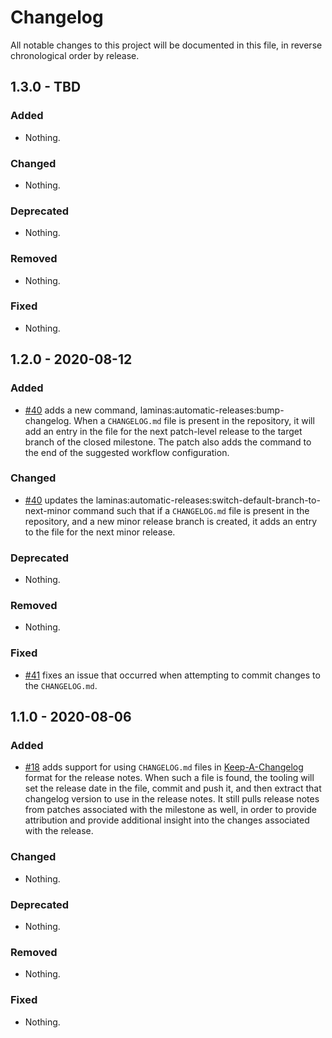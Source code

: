 # Changelog

All notable changes to this project will be documented in this file, in reverse chronological order by release.

## 1.3.0 - TBD

### Added

- Nothing.

### Changed

- Nothing.

### Deprecated

- Nothing.

### Removed

- Nothing.

### Fixed

- Nothing.

## 1.2.0 - 2020-08-12

### Added

- [#40](https://github.com/laminas/automatic-releases/pull/40) adds a new command, laminas:automatic-releases:bump-changelog. When a `CHANGELOG.md` file is present in the repository, it will add an entry in the file for the next patch-level release to the target branch of the closed milestone. The patch also adds the command to the end of the suggested workflow configuration.

### Changed

- [#40](https://github.com/laminas/automatic-releases/pull/40) updates the laminas:automatic-releases:switch-default-branch-to-next-minor command such that if a `CHANGELOG.md` file is present in the repository, and a new minor release branch is created, it adds an entry to the file for the next minor release.

### Deprecated

- Nothing.

### Removed

- Nothing.

### Fixed

- [#41](https://github.com/laminas/automatic-releases/pull/41) fixes an issue that occurred when attempting to commit changes to the `CHANGELOG.md`.

## 1.1.0 - 2020-08-06

### Added

- [#18](https://github.com/laminas/automatic-releases/pull/18) adds support for using `CHANGELOG.md` files in [Keep-A-Changelog](https://keepachangelog.com) format for the release notes. When such a file is found, the tooling will set the release date in the file, commit and push it, and then extract that changelog version to use in the release notes. It still pulls release notes from patches associated with the milestone as well, in order to provide attribution and provide additional insight into the changes associated with the release.

### Changed

- Nothing.

### Deprecated

- Nothing.

### Removed

- Nothing.

### Fixed

- Nothing.

